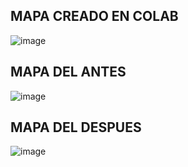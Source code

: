 ## MAPA CREADO EN COLAB
![image](https://github.com/user-attachments/assets/89964c75-9a6a-44c7-b89a-b53fee63d9e7)

## MAPA DEL ANTES
![image](https://github.com/user-attachments/assets/9812b326-05bc-45fa-82aa-a57e45005ee8)

## MAPA DEL DESPUES 
![image](https://github.com/user-attachments/assets/e480572e-94e3-400a-b761-3c22470f2294)




